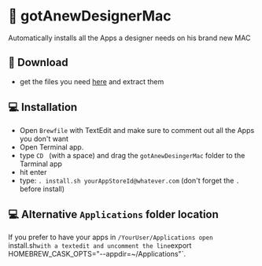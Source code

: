 # 🍎 gotAnewDesignerMac
Automatically installs all the Apps a designer needs on his brand new MAC

## 💾 Download
- get the files you need [here](https://github.com/meodai/gotAnewDesignerMac/archive/master.zip) and extract them

## 💻 Installation
- Open `Brewfile` with TextEdit and make sure to comment out all the Apps you don't want
- Open Terminal app.
- type `CD ` (with a space) and drag the `gotAnewDesingerMac` folder to the Tarminal app
- hit enter
- type: `. install.sh yourAppStoreId@whatever.com` (don't forget the `.` before install)


## 💻 Alternative `Applications` folder location
If you prefer to have your apps in `/YourUser/Applications open `install.sh` with a textedit
and uncomment the line `export HOMEBREW_CASK_OPTS="--appdir=~/Applications"`.


